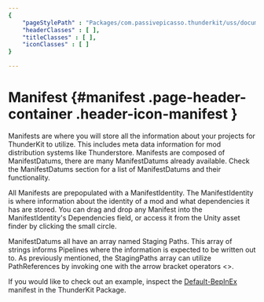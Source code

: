 ```yaml
---
{
	"pageStylePath" : "Packages/com.passivepicasso.thunderkit/uss/documentation.uss",
	"headerClasses" : [ ],
	"titleClasses" : [ ],
	"iconClasses" : [ ]
}

---
```


# Manifest {#manifest .page-header-container .header-icon-manifest }

Manifests are where you will store all the information about your projects for ThunderKit to utilize. This includes meta data information for mod distribution systems like Thunderstore. Manifests are composed of ManifestDatums, there are many ManifestDatums already available. Check the ManifestDatums section for a list of ManifestDatums and their functionality.

All Manifests are prepopulated with a ManifestIdentity. The ManifestIdentity is where information about the identity of a mod and what dependencies it has are stored.  You can drag and drop any Manifest into the ManifestIdentity's Dependencies field, or access it from the Unity asset finder by clicking the small circle.

ManifestDatums all have an array named Staging Paths.  This array of strings informs Pipelines where the information is expected to be written out to. As previously mentioned, the StagingPaths array can utilize PathReferences by invoking one with the arrow bracket operators <>.

If you would like to check out an example, inspect the [Default-BepInEx](assetlink://GUID/bc5e6d3336544e5361d16e63ddfca327) manifest in the ThunderKit Package.